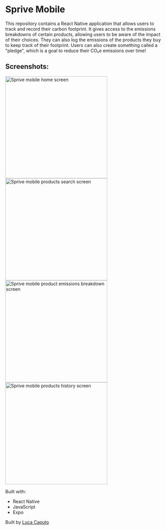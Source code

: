 # Sprive Mobile

This repository contains a React Native application that allows users to track and record their carbon footprint. It gives access to the emissions breakdowns 
of certain products, allowing users to be aware of the impact of their choices. They can also log the emissions of the products they buy to keep track of their
footprint. Users can also create something called a "pledge", which is a goal to reduce their CO₂e emissions over time!

## Screenshots:

<div>
  <img width="auto" height="320" margin="30px 60px" alt="Sprive mobile home screen" src="https://github.com/lucspt/sprive-mobile/assets/149544385/240c31dc-a948-45a7-ae4a-e5c01e1f1e94">
</div>
<div>
  <img width="auto" height="320" margin="30px 60px" alt="Sprive mobile products search screen" src="https://github.com/lucspt/sprive-mobile/assets/149544385/71068b5e-150b-4467-9b7e-33584c9d89e4">
</div>
<div>
  <img width="auto" height="320" margin="30px 60px" alt="Sprive mobile product emissions breakdown screen" src="https://github.com/lucspt/sprive-mobile/assets/149544385/9c2c0e66-f8b5-4c25-9bc5-3dfaf596d8df">
</div>
<div>
  <img width="auto" height="320" margin="60" alt="Sprive mobile products history screen" src="https://github.com/lucspt/sprive-mobile/assets/149544385/e0497c6d-b48b-4a67-b53e-abcb8b676526">
</div>

Built with:
  - React Native 
  - JavaScript
  - Expo

Built by [Luca Caputo](https://github.com/lucspt)
